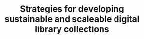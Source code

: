 ---
layout: report
pub_date: 2000-04-01
title: "Strategies for developing sustainable and scaleable digital library collections"
authors: Greenstein, Daniel
redirect_to: https://old.diglib.org/collections/collstrat.htm
org: DLF
description: ""
---